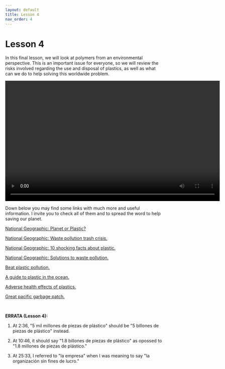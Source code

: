```yaml
---
layout: default
title: Lesson 4
nav_order: 4
---
```


# [](#header-1)Lesson 4

In this final lesson, we will look at polymers from an environmental
perspective.  This is an important issue for everyone, so we will review the
risks involved regarding the use and disposal of plastics, as well as what can
we do to help solving this worldwide problem.

<video width="683" height="384" controls>
  <source src="../assets/images/lesson4.webm" type="video/webm">
</video>

<br/>

Down below you may find some links with much more and useful information.  I
invite you to check all of them and to spread the word to help saving our
planet.

<a href =
"https://www.nationalgeographic.com/environment/planetorplastic/">
National Geographic:  Planet or Plastic?</a>

<a href =
"https://www.nationalgeographic.com/magazine/2018/06/plastic-planet-waste-pollution-trash-crisis/">
National Geographic:  Waste pollution trash crisis.</a>

<a href =
"https://www.nationalgeographic.com/environment/plastic-facts/">
National Geographic:  10 shocking facts about plastic.</a>

<a href =
"https://www.nationalgeographic.com/magazine/2018/06/plastic-planet-solutions-waste-pollution/">
National Geographic:  Solutions to waste pollution.</a>

<a href =
"https://www.unenvironment.org/interactive/beat-plastic-pollution/">
Beat plastic pollution.</a>

<a href =
"https://oceanservice.noaa.gov/hazards/marinedebris/plastics-in-the-ocean.html">
A guide to plastic in the ocean.</a>

<a href =
"https://ecologycenter.org/factsheets/adverse-health-effects-of-plastics/">
Adverse health effects of plastics.</a>

<a href =
"https://theoceancleanup.com/great-pacific-garbage-patch/">
Great pacific garbage patch.</a>

<br/>

**ERRATA (Lesson 4):**

 1. At 2:36, "5 mil millones de piezas de plástico" should be "5 billones de
    piezas de plástico" instead.

 2. At 10:46, it should say "1.8 billones de piezas de plástico" as opossed to
    "1.8 millones de piezas de plástico."

 3. At 25:33, I referred to "la empresa" when I was meaning to say "la
    organización sin fines de lucro."

